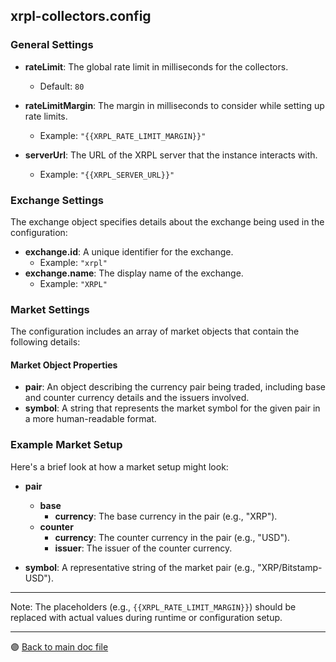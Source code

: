 ## xrpl-collectors.config

### General Settings

-   **rateLimit**: The global rate limit in milliseconds for the collectors.

    -   Default: `80`

-   **rateLimitMargin**: The margin in milliseconds to consider while setting up rate limits.

    -   Example: `"{{XRPL_RATE_LIMIT_MARGIN}}"`

-   **serverUrl**: The URL of the XRPL server that the instance interacts with.
    -   Example: `"{{XRPL_SERVER_URL}}"`

### Exchange Settings

The exchange object specifies details about the exchange being used in the configuration:

-   **exchange.id**: A unique identifier for the exchange.
    -   Example: `"xrpl"`
-   **exchange.name**: The display name of the exchange.
    -   Example: `"XRPL"`

### Market Settings

The configuration includes an array of market objects that contain the following details:

#### Market Object Properties

-   **pair**: An object describing the currency pair being traded, including base and counter currency details and the issuers involved.
-   **symbol**: A string that represents the market symbol for the given pair in a more human-readable format.

### Example Market Setup

Here's a brief look at how a market setup might look:

-   **pair**

    -   **base**
        -   **currency**: The base currency in the pair (e.g., "XRP").
    -   **counter**
        -   **currency**: The counter currency in the pair (e.g., "USD").
        -   **issuer**: The issuer of the counter currency.

-   **symbol**: A representative string of the market pair (e.g., "XRP/Bitstamp-USD").

---

Note: The placeholders (e.g., `{{XRPL_RATE_LIMIT_MARGIN}}`) should be replaced with actual values during runtime or configuration setup.

---

🟣 [Back to main doc file](../../README.md)
